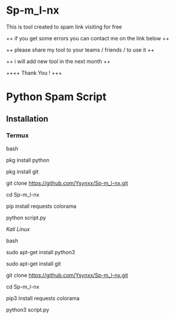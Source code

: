 # Sp-m_l-nx
This is tool created to spam link visiting for free

++ if you get some errors you can contact me on the link below ++

++ please share my tool to your teams / friends / to use it ++

++ i will add new tool in the next month ++

++++ Thank You ! +++


# Python Spam Script

## Installation

### Termux

bash

pkg install python

pkg install git

git clone https://github.com/Ysynxx/Sp-m_l-nx.git

cd Sp-m_l-nx

pip install requests colorama

python script.py

*Kali Linux*

bash

sudo apt-get install python3

sudo apt-get install git

git clone https://github.com/Ysynxx/Sp-m_l-nx.git

cd Sp-m_l-nx

pip3 install requests colorama

python3 script.py

